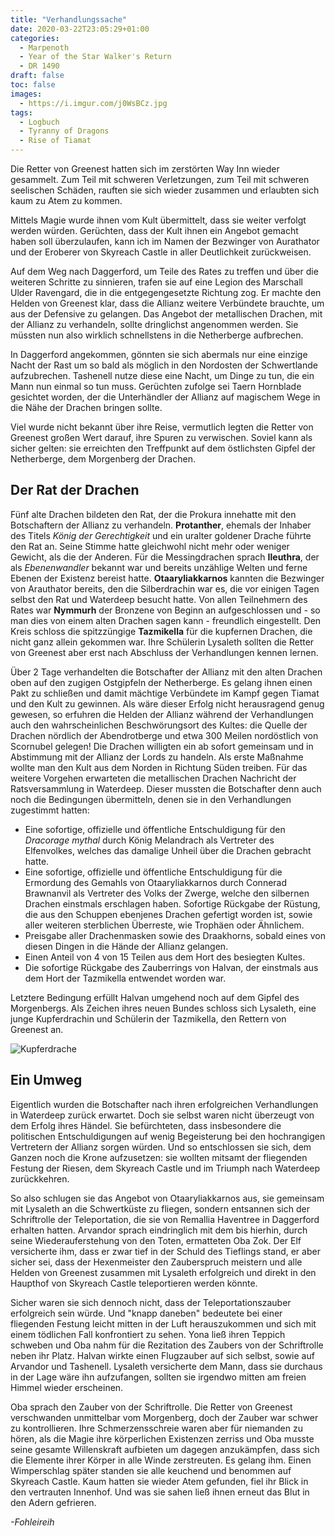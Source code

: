 ```yaml
---
title: "Verhandlungssache"
date: 2020-03-22T23:05:29+01:00
categories:
  - Marpenoth
  - Year of the Star Walker's Return
  - DR 1490
draft: false
toc: false
images:
  - https://i.imgur.com/j0WsBCz.jpg
tags: 
  - Logbuch
  - Tyranny of Dragons
  - Rise of Tiamat
---
```


Die Retter von Greenest hatten sich im zerstörten Way Inn wieder gesammelt. Zum Teil mit schweren Verletzungen, zum Teil mit schweren seelischen Schäden, rauften sie sich wieder zusammen und erlaubten sich kaum zu Atem zu kommen.

Mittels Magie wurde ihnen vom Kult übermittelt, dass sie weiter verfolgt werden würden. Gerüchten, dass der Kult ihnen ein Angebot gemacht haben soll überzulaufen, kann ich im Namen der Bezwinger von Aurathator und der Eroberer von Skyreach Castle in aller Deutlichkeit zurückweisen.

Auf dem Weg nach Daggerford, um Teile des Rates zu treffen und über die weiteren Schritte zu sinnieren, trafen sie auf eine Legion des Marschall Ulder Ravengard, die in die entgegengesetzte Richtung zog. Er machte den Helden von Greenest klar, dass die Allianz weitere Verbündete brauchte, um aus der Defensive zu gelangen. Das Angebot der metallischen Drachen, mit der Allianz zu verhandeln, sollte dringlichst angenommen werden. Sie müssten nun also wirklich schnellstens in die Netherberge aufbrechen.

In Daggerford angekommen, gönnten sie sich abermals nur eine einzige Nacht der Rast um so bald als möglich in den Nordosten der Schwertlande aufzubrechen. Tashenell nutze diese eine Nacht, um Dinge zu tun, die ein Mann nun einmal so tun muss. Gerüchten zufolge sei Taern Hornblade gesichtet worden, der die Unterhändler der Allianz auf magischem Wege in die Nähe der Drachen bringen sollte.

Viel wurde nicht bekannt über ihre Reise, vermutlich legten die Retter von Greenest großen Wert darauf, ihre Spuren zu verwischen. Soviel kann als sicher gelten: sie erreichten den Treffpunkt auf dem östlichsten Gipfel der Netherberge, dem Morgenberg der Drachen.

## Der Rat der Drachen

Fünf alte Drachen bildeten den Rat, der die Prokura innehatte mit den Botschaftern der Allianz zu verhandeln. __Protanther__, ehemals der Inhaber des Titels _König der Gerechtigkeit_ und ein uralter goldener Drache führte den Rat an. Seine Stimme hatte gleichwohl nicht mehr oder weniger Gewicht, als die der Anderen. Für die Messingdrachen sprach __Ileuthra__, der als _Ebenenwandler_ bekannt war und bereits unzählige Welten und ferne Ebenen der Existenz bereist hatte. __Otaaryliakkarnos__ kannten die Bezwinger von Arauthator bereits, den die Silberdrachin war es, die vor einigen Tagen selbst den Rat und Waterdeep besucht hatte. Von allen Teilnehmern des Rates war __Nymmurh__ der Bronzene von Beginn an aufgeschlossen und  - so man dies von einem alten Drachen sagen kann - freundlich eingestellt. Den Kreis schloss die spitzzüngige __Tazmikella__ für die kupfernen Drachen, die nicht ganz allein gekommen war. Ihre Schülerin Lysaleth sollten die Retter von Greenest aber erst nach Abschluss der Verhandlungen kennen lernen.

Über 2 Tage verhandelten die Botschafter der Allianz mit den alten Drachen oben auf den zugigen Ostgipfeln der Netherberge. Es gelang ihnen einen Pakt zu schließen und damit mächtige Verbündete im Kampf gegen Tiamat und den Kult zu gewinnen. Als wäre dieser Erfolg nicht herausragend genug gewesen, so erfuhren die Helden der Allianz während der Verhandlungen auch den wahrscheinlichen Beschwörungsort des Kultes: die Quelle der Drachen nördlich der  Abendrotberge und etwa 300 Meilen nordöstlich von Scornubel gelegen! Die Drachen willigten ein ab sofort gemeinsam und in Abstimmung mit der Allianz der Lords zu handeln. Als erste Maßnahme wollte man den Kult aus dem Norden in Richtung Süden treiben. Für das weitere Vorgehen erwarteten die metallischen Drachen Nachricht der Ratsversammlung in Waterdeep. Dieser mussten die Botschafter denn auch noch die Bedingungen übermitteln, denen sie in den Verhandlungen zugestimmt hatten:

* Eine sofortige, offizielle und öffentliche Entschuldigung für den _Dracorage mythal_ durch König Melandrach als Vertreter des Elfenvolkes, welches das damalige Unheil über die Drachen gebracht hatte.
*	Eine sofortige, offizielle und öffentliche Entschuldigung für die Ermordung des Gemahls von Otaaryliakkarnos durch Connerad Brawnanvil als Vertreter des Volks der Zwerge, welche den silbernen Drachen einstmals erschlagen haben. Sofortige Rückgabe der Rüstung, die aus den Schuppen ebenjenes Drachen gefertigt worden ist, sowie aller weiteren sterblichen Überreste, wie Trophäen oder Ähnlichem.
* Preisgabe aller Drachenmasken sowie des Draakhorns, sobald eines von diesen Dingen in die Hände der Allianz gelangen.
* Einen Anteil  von 4 von 15 Teilen aus dem Hort des besiegten Kultes.
* Die sofortige Rückgabe des Zauberrings von Halvan, der einstmals aus dem Hort der Tazmikella entwendet worden war.

Letztere Bedingung erfüllt Halvan umgehend noch auf dem Gipfel des Morgenbergs. Als Zeichen ihres neuen Bundes schloss sich Lysaleth, eine junge Kupferdrachin und Schülerin der Tazmikella, den Rettern von Greenest an.

![Kupferdrache](https://i.imgur.com/ueIL3gN.png)

## Ein Umweg

Eigentlich wurden die Botschafter nach ihren erfolgreichen Verhandlungen in Waterdeep zurück erwartet. Doch sie selbst waren nicht überzeugt von dem Erfolg ihres Händel. Sie befürchteten, dass insbesondere die politischen Entschuldigungen auf wenig Begeisterung bei den hochrangigen Vertretern der Allianz sorgen würden. Und so entschlossen sie sich, dem Ganzen noch die Krone aufzusetzen: sie wollten mitsamt der fliegenden Festung der Riesen, dem Skyreach Castle und im Triumph nach Waterdeep zurückkehren.

So also schlugen sie das Angebot von Otaaryliakkarnos aus, sie gemeinsam mit Lysaleth an die Schwertküste zu fliegen, sondern entsannen sich der Schriftrolle der Teleportation, die sie von Remallia Haventree in Daggerford erhalten hatten.  Arvandor sprach eindringlich mit dem bis hierhin, durch seine Wiederauferstehung von den Toten, ermatteten Oba Zok. Der Elf versicherte ihm, dass er zwar tief in der Schuld des Tieflings stand, er aber sicher sei, dass der Hexenmeister den Zauberspruch meistern und alle Helden von Greenest zusammen mit Lysaleth erfolgreich und direkt in den Haupthof von Skyreach Castle teleportieren werden könnte. 

Sicher waren sie sich dennoch nicht, dass der Teleportationszauber erfolgreich sein würde. Und "knapp daneben" bedeutete bei einer fliegenden Festung leicht mitten in der Luft herauszukommen und sich mit einem tödlichen Fall konfrontiert zu sehen. Yona ließ ihren Teppich schweben und Oba nahm für die Rezitation des Zaubers von der Schriftrolle neben ihr Platz. Halvan wirkte einen Flugzauber auf sich selbst, sowie auf Arvandor und Tashenell. Lysaleth versicherte dem Mann, dass sie durchaus in der Lage wäre ihn aufzufangen, sollten sie irgendwo mitten am freien Himmel wieder erscheinen.

Oba sprach den Zauber von der Schriftrolle. Die Retter von Greenest verschwanden unmittelbar vom Morgenberg, doch der Zauber war schwer zu kontrollieren. Ihre Schmerzensschreie waren aber für niemanden zu hören, als die Magie ihre körperlichen Existenzen zerriss und Oba musste seine gesamte Willenskraft aufbieten um dagegen anzukämpfen, dass sich die Elemente ihrer Körper in alle Winde zerstreuten. Es gelang ihm. Einen Wimperschlag später standen sie alle keuchend und benommen auf Skyreach Castle. Kaum hatten sie wieder Atem gefunden, fiel ihr Blick in den vertrauten Innenhof. Und was sie sahen ließ ihnen erneut das Blut in den Adern gefrieren.

_-Fohleireih_

